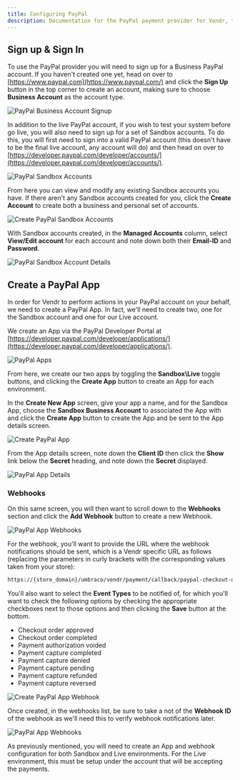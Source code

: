 ```yaml
---
title: Configuring PayPal
description: Documentation for the PayPal payment provider for Vendr, the eCommerce solution for Umbraco v8+
---
```


## Sign up & Sign In  

To use the PayPal provider you will need to sign up for a Business PayPal account. If you haven't created one yet, head on over to [https://www.paypal.com](https://www.paypal.com/) and click the **Sign Up** button in the top corner to create an account, making sure to choose **Business Account** as the account type.

![PayPal Business Account Signup](../media/paypal/signup_business_account.png)

In addition to the live PayPal account, if you wish to test your system before go live, you will also need to sign up for a set of Sandbox accounts. To do this, you will first need to sign into a valid PayPal account (this doesn't have to be the final live account, any account will do) and then head on over to [https://developer.paypal.com/developer/accounts/](https://developer.paypal.com/developer/accounts/).

![PayPal Sandbox Accounts](../media/paypal/sandbox_accounts.png)

From here you can view and modify any existing Sandbox accounts you have. If there aren't any Sandbox accounts created for you, click the **Create Account** to create both a business and personal set of accounts.

![Create PayPal Sandbox Accounts](../media/paypal/create_sandbox_accounts.png)

With Sandbox accounts created, in the **Managed Accounts** column, select **View/Edit account** for each account and note down both their **Email-ID** and **Password**.

![PayPal Sandbox Account Details](../media/paypal/sandbox_account_details.png)

## Create a PayPal App

In order for Vendr to perform actions in your PayPal account on your behalf, we need to create a PayPal App. In fact, we'll need to create two, one for the Sandbox account and one for our Live account. 

We create an App via the PayPal Developer Portal at [https://developer.paypal.com/developer/applications/](https://developer.paypal.com/developer/applications/).

![PayPal Apps](../media/paypal/applications.png)

From here, we create our two apps by toggling the **Sandbox\Live** toggle buttons, and clicking the **Create App** button to create an App for each environment. 

In the **Create New App** screen, give your app a name, and for the Sandbox App, choose the **Sandbox Business Account** to associated the App with and click the **Create App** button to create the App and be sent to the App details screen.

![Create PayPal App](../media/paypal/create_application.png)

From the App details screen, note down the **Client ID** then click the **Show** link below the **Secret** heading, and note down the **Secret** displayed.

![PayPal App Details](../media/paypal/application_details.png)

### Webhooks

On this same screen, you will then want to scroll down to the **Webhooks** section and click the **Add Webhook** button to create a new Webhook.

![PayPal App Webhooks](../media/paypal/webhooks.png)

For the webhook, you'll want to provide the URL where the webhook notifications should be sent, which is a Vendr specific URL as follows (replacing the parameters in curly brackets with the corresponding values taken from your store):

````bash
https://{store_domain}/umbraco/vendr/payment/callback/paypal-checkout-onetime/{payment_method_id}/
````

You'll also want to select the **Event Types** to be notified of, for which you'll want to check the following options by checking the appropriate checkboxes next to those options and then clicking the **Save** button at the bottom.

* Checkout order approved
* Checkout order completed
* Payment authorization voided
* Payment capture completed
* Payment capture denied
* Payment capture pending
* Payment capture refunded
* Payment capture reversed

![Create PayPal App Webhook](../media/paypal/sandbox_webhook.png)

Once created, in the webhooks list, be sure to take a not of the **Webhook ID** of the webhook as we'll need this to verify webhook notifications later.

![PayPal App Webhooks](../media/paypal/webhooks2.png)

As previously mentioned, you will need to create an App and webhook configuration for both Sandbox and Live environments. For the Live environment, this must be setup under the account that will be accepting the payments.